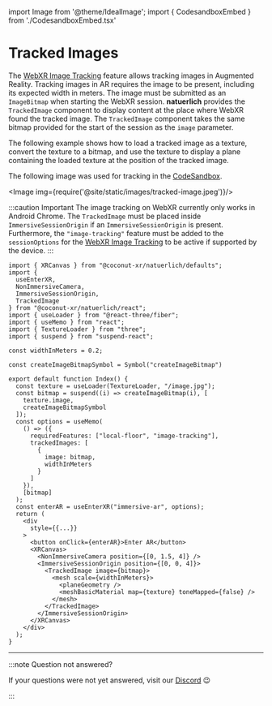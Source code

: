import Image from '@theme/IdealImage';
import { CodesandboxEmbed } from './CodesandboxEmbed.tsx'

# Tracked Images

The [WebXR Image Tracking](https://github.com/immersive-web/marker-tracking/blob/main/explainer.md) feature allows tracking images in Augmented Reality. Tracking images in AR requires the image to be present, including its expected width in meters. The image must be submitted as an `ImageBitmap` when starting the WebXR session. **natuerlich** provides the `TrackedImage` component to display content at the place where WebXR found the tracked image. The `TrackedImage` component takes the same bitmap provided for the start of the session as the `image` parameter.

The following example shows how to load a tracked image as a texture, convert the texture to a bitmap, and use the texture to display a plane containing the loaded texture at the position of the tracked image.

The following image was used for tracking in the [CodeSandbox](https://codesandbox.io/s/natuerlich-images-q6zknf?file=/src/app.tsx).

<Image img={require('@site/static/images/tracked-image.jpeg')}/>

:::caution Important
The image tracking on WebXR currently only works in Android Chrome. The `TrackedImage` must be placed inside `ImmersiveSessionOrigin` if an `ImmersiveSessionOrigin` is present. Furthermore, the `"image-tracking"` feature must be added to the `sessionOptions` for the [WebXR Image Tracking](https://github.com/immersive-web/marker-tracking/blob/main/explainer.md) to be active if supported by the device.
:::

<CodesandboxEmbed path="natuerlich-images-q6zknf"/>

```tsx
import { XRCanvas } from "@coconut-xr/natuerlich/defaults";
import {
  useEnterXR,
  NonImmersiveCamera,
  ImmersiveSessionOrigin,
  TrackedImage
} from "@coconut-xr/natuerlich/react";
import { useLoader } from "@react-three/fiber";
import { useMemo } from "react";
import { TextureLoader } from "three";
import { suspend } from "suspend-react";

const widthInMeters = 0.2;

const createImageBitmapSymbol = Symbol("createImageBitmap")

export default function Index() {
  const texture = useLoader(TextureLoader, "/image.jpg");
  const bitmap = suspend((i) => createImageBitmap(i), [
    texture.image,
    createImageBitmapSymbol
  ]);
  const options = useMemo(
    () => ({
      requiredFeatures: ["local-floor", "image-tracking"],
      trackedImages: [
        {
          image: bitmap,
          widthInMeters
        }
      ]
    }),
    [bitmap]
  );
  const enterAR = useEnterXR("immersive-ar", options);
  return (
    <div
      style={{...}}
    >
      <button onClick={enterAR}>Enter AR</button>
      <XRCanvas>
        <NonImmersiveCamera position={[0, 1.5, 4]} />
        <ImmersiveSessionOrigin position={[0, 0, 4]}>
          <TrackedImage image={bitmap}>
            <mesh scale={widthInMeters}>
              <planeGeometry />
              <meshBasicMaterial map={texture} toneMapped={false} />
            </mesh>
          </TrackedImage>
        </ImmersiveSessionOrigin>
      </XRCanvas>
    </div>
  );
}
```

---

:::note Question not answered?

If your questions were not yet answered, visit our [Discord](https://discord.gg/NCYM8ujndE) 😉

:::
